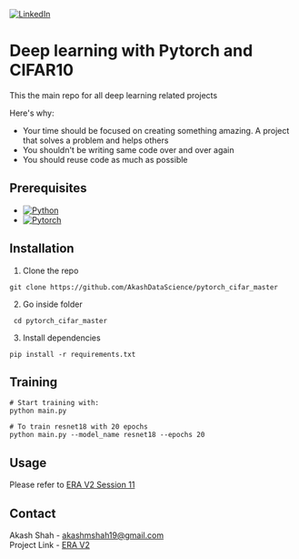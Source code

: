 [![LinkedIn][linkedin-shield]][linkedin-url]

# Deep learning with Pytorch and CIFAR10
This the main repo for all deep learning related projects

Here's why:
* Your time should be focused on creating something amazing. A project that solves a problem and helps others
* You shouldn't be writing same code over and over again
* You should reuse code as much as possible

## Prerequisites
* [![Python][Python.py]][python-url]
* [![Pytorch][PyTorch.tensor]][torch-url]

## Installation

1. Clone the repo
```
git clone https://github.com/AkashDataScience/pytorch_cifar_master
```
2. Go inside folder
```
 cd pytorch_cifar_master
```
3. Install dependencies
```
pip install -r requirements.txt
```

## Training

```
# Start training with:
python main.py

# To train resnet18 with 20 epochs
python main.py --model_name resnet18 --epochs 20
```

## Usage 
Please refer to [ERA V2 Session 11](https://github.com/AkashDataScience/ERA-V2/tree/master/Week-11)

## Contact

Akash Shah - akashmshah19@gmail.com  
Project Link - [ERA V2](https://github.com/AkashDataScience/ERA-V2/tree/master)



[linkedin-shield]: https://img.shields.io/badge/-LinkedIn-black.svg?style=for-the-badge&logo=linkedin&colorB=555
[linkedin-url]: https://www.linkedin.com/in/akash-m-shah/
[Python.py]:https://img.shields.io/badge/python-3670A0?style=for-the-badge&logo=python&logoColor=ffdd54
[python-url]: https://www.python.org/
[PyTorch.tensor]: https://img.shields.io/badge/PyTorch-%23EE4C2C.svg?style=for-the-badge&logo=PyTorch&logoColor=white
[torch-url]: https://pytorch.org/